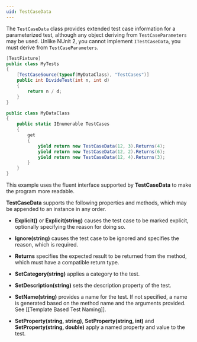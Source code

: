 ```yaml
---
uid: TestCaseData
---
```

The `TestCaseData` class provides extended test case information for a parameterized test, although any object deriving from `TestCaseParameters` may be used. Unlike NUnit 2, you cannot implement `ITestCaseData`, you must derive from `TestCaseParameters`. 

```csharp
[TestFixture]
public class MyTests
{
    [TestCaseSource(typeof(MyDataClass), "TestCases")]
    public int DivideTest(int n, int d)
    {
        return n / d;
    }
}

public class MyDataClass
{
    public static IEnumerable TestCases
    {
        get
        {
            yield return new TestCaseData(12, 3).Returns(4);
            yield return new TestCaseData(12, 2).Returns(6);
            yield return new TestCaseData(12, 4).Returns(3);
        }
    }  
}
```

This example uses the fluent interface supported by **TestCaseData**
to make the program more readable.

**TestCaseData** supports the following properties
and methods, which may be appended to an instance in any order.

 * **Explicit()** or **Explicit(string)** causes the test case to be marked explicit, optionally specifying the reason for doing so.

 * **Ignore(string)** causes the test case to be ignored and specifies the reason, which is required.

 * **Returns** specifies the expected result to be returned from the method, which must have a compatible return type.

 * **SetCategory(string)** applies a category to the test.

 * **SetDescription(string)** sets the description property of the test.

 * **SetName(string)** provides a name for the test. If not specified, a name is generated based on the method name and the arguments provided. See [[Template Based Test Naming]].

 * **SetProperty(string, string)**, **SetProperty(string, int)** and **SetProperty(string, double)** apply a named property and value to the test.

